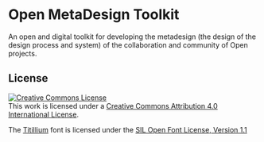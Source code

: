 Open MetaDesign Toolkit
=======================

An open and digital toolkit for developing the metadesign (the design of the design process and system) of the collaboration and community of Open projects.

License
--------
<a rel="license" href="http://creativecommons.org/licenses/by/4.0/"><img alt="Creative Commons License" style="border-width:0" src="http://i.creativecommons.org/l/by/4.0/88x31.png" /></a><br />This work is licensed under a <a rel="license" href="http://creativecommons.org/licenses/by/4.0/">Creative Commons Attribution 4.0 International License</a>.

The [Titillium](http://www.fontsquirrel.com/fonts/TitilliumText) font is licensed under the [SIL Open Font License, Version 1.1](http://scripts.sil.org/OFL)